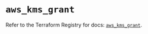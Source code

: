 # `aws_kms_grant`

Refer to the Terraform Registry for docs: [`aws_kms_grant`](https://registry.terraform.io/providers/hashicorp/aws/6.8.0/docs/resources/kms_grant).
